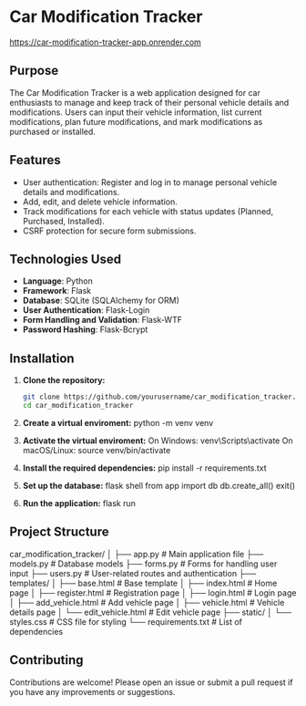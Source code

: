 # Car Modification Tracker

https://car-modification-tracker-app.onrender.com

## Purpose

The Car Modification Tracker is a web application designed for car enthusiasts to manage and keep track of their personal vehicle details and modifications. Users can input their vehicle information, list current modifications, plan future modifications, and mark modifications as purchased or installed.

## Features

- User authentication: Register and log in to manage personal vehicle details and modifications.
- Add, edit, and delete vehicle information.
- Track modifications for each vehicle with status updates (Planned, Purchased, Installed).
- CSRF protection for secure form submissions.

## Technologies Used

- **Language**: Python
- **Framework**: Flask
- **Database**: SQLite (SQLAlchemy for ORM)
- **User Authentication**: Flask-Login
- **Form Handling and Validation**: Flask-WTF
- **Password Hashing**: Flask-Bcrypt

## Installation

1. **Clone the repository:**

   ```bash
   git clone https://github.com/yourusername/car_modification_tracker.git
   cd car_modification_tracker

2. **Create a virtual enviroment:**
   python -m venv venv

2. **Activate the virtual enviroment:**
   On Windows:
venv\Scripts\activate
   On macOS/Linux:
source venv/bin/activate

2. **Install the required dependencies:**
    pip install -r requirements.txt

2. **Set up the database:**
    flask shell
    from app import db
    db.create_all()
    exit()

2. **Run the application:**
    flask run


## Project Structure

car_modification_tracker/
│
├── app.py                  # Main application file
├── models.py               # Database models
├── forms.py                # Forms for handling user input
├── users.py                # User-related routes and authentication
├── templates/
│   ├── base.html           # Base template
│   ├── index.html          # Home page
│   ├── register.html       # Registration page
│   ├── login.html          # Login page
│   ├── add_vehicle.html    # Add vehicle page
│   ├── vehicle.html        # Vehicle details page
│   └── edit_vehicle.html   # Edit vehicle page
├── static/
│   └── styles.css          # CSS file for styling
└── requirements.txt        # List of dependencies

## Contributing
Contributions are welcome! Please open an issue or submit a pull request if you have any improvements or suggestions.